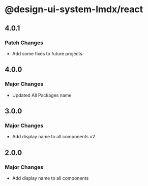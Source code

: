 # @design-ui-system-lmdx/react

## 4.0.1

### Patch Changes

- Add some fixes to future projects

## 4.0.0

### Major Changes

- Updated All Packages name

## 3.0.0

### Major Changes

- Add display name to all components v2

## 2.0.0

### Major Changes

- Add display name to all components
